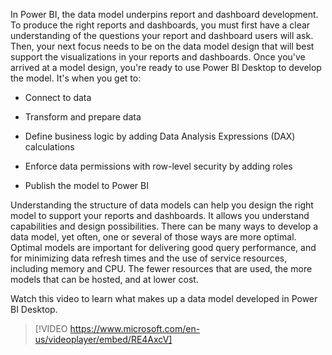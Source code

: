 In Power BI, the data model underpins report and dashboard development. To produce the right reports and dashboards, you must first have a clear understanding of the questions your report and dashboard users will ask. Then, your next focus needs to be on the data model design that will best support the visualizations in your reports and dashboards. Once you've arrived at a model design, you're ready to use Power BI Desktop to develop the model. It's when you get to:

-   Connect to data

-   Transform and prepare data

-   Define business logic by adding Data Analysis Expressions (DAX) calculations

-   Enforce data permissions with row-level security by adding roles

-   Publish the model to Power BI

Understanding the structure of data models can help you design the right model to support your reports and dashboards. It allows you understand capabilities and design possibilities. There can be many ways to develop a data model, yet often, one or several of those ways are more optimal. Optimal models are important for delivering good query performance, and for minimizing data refresh times and the use of service resources, including memory and CPU. The fewer resources that are used, the more models that can be hosted, and at lower cost.

Watch this video to learn what makes up a data model developed in Power BI Desktop.

> [!VIDEO https://www.microsoft.com/en-us/videoplayer/embed/RE4AxcV]
